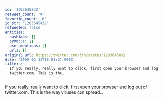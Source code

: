 ```yaml
---
id: '1203645832'
retweet_count: '0'
favorite_count: '0'
id_str: '1203645832'
retweeted: false
entities:
  hashtags: []
  symbols: []
  user_mentions: []
  urls: []
original_url: https://twitter.com/jth/status/1203645832
date: '2009-02-12T18:51:27.000Z'
title: >-
  If you really, really want to click, first open your browser and log out of
  twitter.com. This is the…
---
```


If you really, really want to click, first open your browser and log out of twitter.com. This is the way viruses can spread...